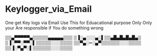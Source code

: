 # Keylogger_via_Email
One get Key logs via Email
Use This for Eduacational purpose Only
Only your Are responsible if You do something wrong


▒▒▄▀▀▀▀▀▄▒▒▒▒▒▄▄▄▄▄▒▒▒
▒▐░▄░░░▄░▌▒▒▄█▄█▄█▄█▄▒
▒▐░▀▀░▀▀░▌▒▒▒▒▒░░░▒▒▒▒
▒▒▀▄░═░▄▀▒▒▒▒▒▒░░░▒▒▒▒
▒▒▐░▀▄▀░▌▒▒▒▒▒▒░░░▒▒▒▒
